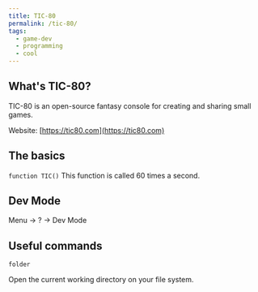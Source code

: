 ```yaml
---
title: TIC-80
permalink: /tic-80/
tags: 
  - game-dev
  - programming
  - cool
---
```

## What's TIC-80?

TIC-80 is an open-source fantasy console for creating and sharing small games.

Website: [https://tic80.com](https://tic80.com)

## The basics

`function TIC()`
This function is called 60 times a second.

## Dev Mode

Menu -> ? -> Dev Mode

## Useful **commands**

`folder`

Open the current working directory on your file system.
